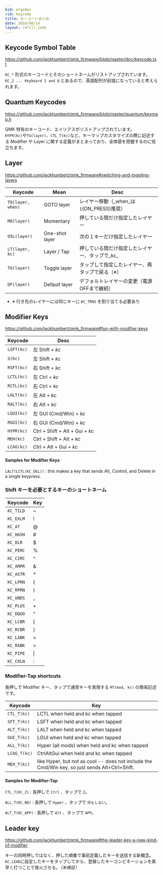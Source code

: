 ```yaml
---
bid: ergodox
rid: keycode
title: キーコードまとめ
date: 2016/08/14
layout: refill.jade
---
```


## Keycode Symbol Table
https://github.com/jackhumbert/qmk_firmware/blob/master/doc/keycode.txt

`KC_*` 形式のキーコードとそのショートネームがリストアップされています。  
`KC_2 ... Keyboard 2 and @` とあるので、英語配列が前提になっていると考えられます。


## Quantum Keycodes
https://github.com/jackhumbert/qmk_firmware/blob/master/quantum/keymap.h

QMK 特有のキーコード、エイリアスがリストアップされています。  
`HYPR(kc)`や`TG(layer)`、`CTL_T(kc)`など、キーマップカスタマイズの際に記述する
Modifier や Layer に関する定義がまとまっており、全体感を把握するのに役立ちます。


## Layer
https://github.com/jackhumbert/qmk_firmware#switching-and-toggling-layers

| Keycode           | Mean           | Desc                                    |
|-------------------|----------------|-----------------------------------------|
| `TO(layer, when)` | GOTO layer     | レイヤー移動（_when_は`1`(ON_PRESS)推奨） |
| `MO(layer)`       | Momentary      | 押している間だけ指定したレイヤー |
| `OSL(layer)`      | One-shot layer | 次の１キーだけ指定したレイヤー |
| `LT(layer, kc)`   | Layer / Tap    | 押している間だけ指定したレイヤー、タップで_kc_ |
| `TG(layer)`       | Toggle layer   | タップして指定したレイヤー、再タップで戻る（※） |
| `DF(layer)`       | Default layer  | デフォルトレイヤーの変更（電源OFFまで継続） |

- ※ 行き先のレイヤーには同じキーに `KC_TRNS` を割り当てる必要あり


## Modifier Keys
https://github.com/jackhumbert/qmk_firmware#fun-with-modifier-keys

| Keycode    | Desc          |
|------------|---------------|
| `LSFT(kc)` | 左 Shift + _kc_ |
| `S(kc)`    | 左 Shift + _kc_ |
| `RSFT(kc)` | 右 Shift + _kc_ |
| `LCTL(kc)` | 左 Ctrl + _kc_ |
| `RCTL(kc)` | 右 Ctrl + _kc_ |
| `LALT(kc)` | 左 Alt + _kc_ |
| `RALT(kc)` | 右 Alt + _kc_ |
| `LGUI(kc)` | 左 GUI (Cmd/Win) + _kc_ |
| `RGUI(kc)` | 右 GUI (Cmd/Win) + _kc_ |
| `HYPR(kc)` | Ctrl + Shift + Alt + Gui + _kc_ |
| `MEH(kc)`  | Ctrl + Shift + Alt + _kc_ |
| `LCAG(kc)` | Ctrl + Alt + Gui + _kc_ |

#### Samples for Modifier Keys

`LALT(LCTL(KC_DEL))`
: this makes a key that sends Alt, Control, and Delete in a single keypress.

### Shift キーを必要とするキーのショートネーム

| Keycode    | Key |
|------------|-----|
| `KC_TILD`  | ~ |
| `KC_EXLM`  | ! |
| `KC_AT`    | @ |
| `KC_HASH`  | # |
| `KC_DLR`   | $ |
| `KC_PERC`  | % |
| `KC_CIRC`  | ^ |
| `KC_AMPR`  | & |
| `KC_ASTR`  | * |
| `KC_LPRN`  | ( |
| `KC_RPRN`  | ) |
| `KC_UNDS`  | _ |
| `KC_PLUS`  | + |
| `KC_DQUO`  | " |
| `KC_LCBR`  | { |
| `KC_RCBR`  | } |
| `KC_LABK`  | < |
| `KC_RABK`  | > |
| `KC_PIPE`  | &#124; |
| `KC_COLN`  | : |

### Modifier-Tap shortcuts

長押しで Modifier キー、タップで通常キーを実現する `MT(mod, kc)` の簡易記述です。

| Keycode      | Key |
|--------------|-----|
| `CTL_T(kc)`  | LCTL when held and kc when tapped |
| `SFT_T(kc)`  | LSFT when held and kc when tapped |
| `ALT_T(kc)`  | LALT when held and kc when tapped |
| `GUI_T(kc)`  | LGUI when held and kc when tapped |
| `ALL_T(kc)`  | Hyper (all mods) when held and kc when tapped |
| `LCAG_T(kc)` | CtrlAltGui when held and kc when tapped |
| `MEH_T(kc)`  | like Hyper, but not as cool -- does not include the Cmd/Win key, so just sends Alt+Ctrl+Shift. |

#### Samples for Modifier-Tap

`CTL_T(KC_Z)`
: 長押しで `Ctrl` 、タップで `Z`。

`ALL_T(KC_NO)`
: 長押しで `Hyper` 、タップで `何もしない`。

`ALT_T(KC_APP)`
: 長押しで `Alt` 、タップで `APP`。


## Leader key
https://github.com/jackhumbert/qmk_firmware#the-leader-key-a-new-kind-of-modifier

キーの同時押しではなく、押した順番で事前定義したキーを送信する新概念。
`KC_LEAD`に設定したキーをタップしてから、登録したキーコンビネーションを素早く打つことで発火させる。_（未検証）_
